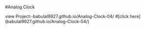 #Analog Clock

view Project:-babulal9927.github.io/Analog-Clock-04/
#[click here] (babulal9927.github.io/Analog-Clock-04/)
